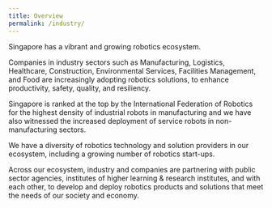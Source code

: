 ```yaml
---
title: Overview
permalink: /industry/
---
```

Singapore has a vibrant and growing robotics ecosystem.
  
Companies in industry sectors such as Manufacturing, Logistics, Healthcare, Construction, Environmental Services, Facilities Management, and Food are increasingly adopting robotics solutions, to enhance productivity, safety, quality, and resiliency.
  
Singapore is ranked at the top by the International Federation of Robotics for the highest density of industrial robots in manufacturing and we have also witnessed the increased deployment of service robots in non-manufacturing sectors.
  
We have a diversity of robotics technology and solution providers in our ecosystem, including a growing number of robotics start-ups.
  
Across our ecosystem, industry and companies are partnering with public sector agencies, institutes of higher learning & research institutes, and with each other, to develop and deploy robotics products and solutions that meet the needs of our society and economy.